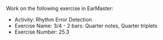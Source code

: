 Work on the following exercise in EarMaster:
- Activity: Rhythm Error Detection
- Exercise Name: 3/4 - 2 bars: Quarter notes, Quarter triplets
- Exercise Number: 25.3
